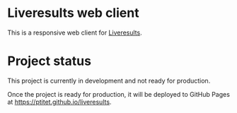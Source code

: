 # Liveresults web client

This is a responsive web client for [Liveresults](http://liveresultat.orientering.se).

# Project status

This project is currently in development and not ready for production.

Once the project is ready for production, it will be deployed to GitHub Pages at https://ptitet.github.io/liveresults.